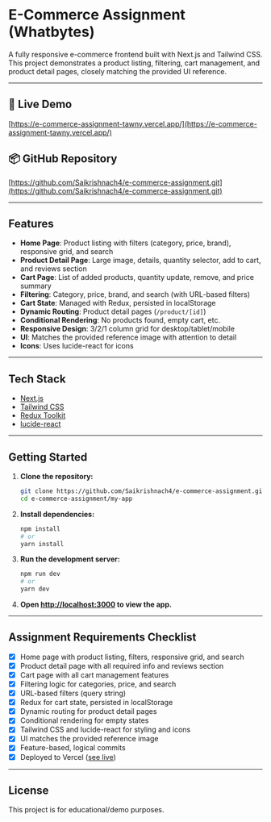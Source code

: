 # E-Commerce Assignment (Whatbytes)

A fully responsive e-commerce frontend built with Next.js and Tailwind CSS. This project demonstrates a product listing, filtering, cart management, and product detail pages, closely matching the provided UI reference.

---

## 🚀 Live Demo
[https://e-commerce-assignment-tawny.vercel.app/](https://e-commerce-assignment-tawny.vercel.app/)

## 📦 GitHub Repository
[https://github.com/Saikrishnach4/e-commerce-assignment.git](https://github.com/Saikrishnach4/e-commerce-assignment.git)

---

## Features
- **Home Page**: Product listing with filters (category, price, brand), responsive grid, and search
- **Product Detail Page**: Large image, details, quantity selector, add to cart, and reviews section
- **Cart Page**: List of added products, quantity update, remove, and price summary
- **Filtering**: Category, price, brand, and search (with URL-based filters)
- **Cart State**: Managed with Redux, persisted in localStorage
- **Dynamic Routing**: Product detail pages (`/product/[id]`)
- **Conditional Rendering**: No products found, empty cart, etc.
- **Responsive Design**: 3/2/1 column grid for desktop/tablet/mobile
- **UI**: Matches the provided reference image with attention to detail
- **Icons**: Uses lucide-react for icons

---

## Tech Stack
- [Next.js](https://nextjs.org/)
- [Tailwind CSS](https://tailwindcss.com/)
- [Redux Toolkit](https://redux-toolkit.js.org/)
- [lucide-react](https://lucide.dev/)

---

## Getting Started

1. **Clone the repository:**
   ```bash
   git clone https://github.com/Saikrishnach4/e-commerce-assignment.git
   cd e-commerce-assignment/my-app
   ```
2. **Install dependencies:**
   ```bash
   npm install
   # or
   yarn install
   ```
3. **Run the development server:**
   ```bash
   npm run dev
   # or
   yarn dev
   ```
4. **Open [http://localhost:3000](http://localhost:3000) to view the app.**

---

## Assignment Requirements Checklist
- [x] Home page with product listing, filters, responsive grid, and search
- [x] Product detail page with all required info and reviews section
- [x] Cart page with all cart management features
- [x] Filtering logic for categories, price, and search
- [x] URL-based filters (query string)
- [x] Redux for cart state, persisted in localStorage
- [x] Dynamic routing for product detail pages
- [x] Conditional rendering for empty states
- [x] Tailwind CSS and lucide-react for styling and icons
- [x] UI matches the provided reference image
- [x] Feature-based, logical commits
- [x] Deployed to Vercel ([see live](https://e-commerce-assignment-tawny.vercel.app/))

---


## License
This project is for educational/demo purposes.
